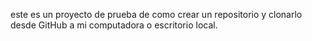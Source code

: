 este es un proyecto de prueba de como crear un repositorio y clonarlo desde GitHub a mi computadora o escritorio local.